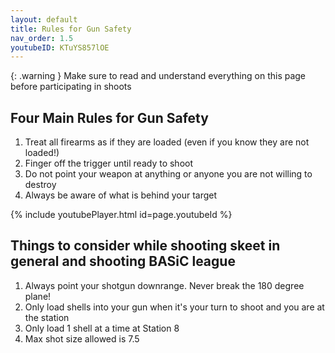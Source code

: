 ```yaml
---
layout: default
title: Rules for Gun Safety
nav_order: 1.5
youtubeID: KTuYS857lOE
---
```


{: .warning }
Make sure to read and understand everything on this page before participating in shoots

## Four Main Rules for Gun Safety

1. Treat all firearms as if they are loaded (even if you know they are not loaded!)
2. Finger off the trigger until ready to shoot
3. Do not point your weapon at anything or anyone you are not willing to destroy
4. Always be aware of what is behind your target

{% include youtubePlayer.html id=page.youtubeId %}

## Things to consider while shooting skeet in general and shooting BASiC league
1. Always point your shotgun downrange. Never break the 180 degree plane!
2. Only load shells into your gun when it's your turn to shoot and you are at the station
3. Only load 1 shell at a time at Station 8
4. Max shot size allowed is 7.5
